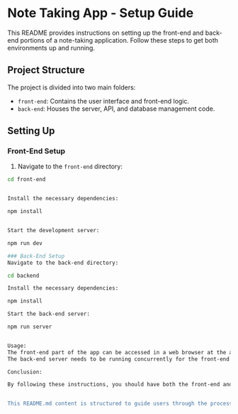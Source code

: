 # Note Taking App - Setup Guide

This README provides instructions on setting up the front-end and back-end portions of a note-taking application. Follow these steps to get both environments up and running.

## Project Structure

The project is divided into two main folders:

- `front-end`: Contains the user interface and front-end logic.
- `back-end`: Houses the server, API, and database management code.

## Setting Up

### Front-End Setup

1. Navigate to the `front-end` directory:

```bash
cd front-end


Install the necessary dependencies:

npm install


Start the development server:

npm run dev

### Back-End Setup
Navigate to the back-end directory:

cd backend

Install the necessary dependencies:

npm install

Start the back-end server:

npm run server


Usage:
The front-end part of the app can be accessed in a web browser at the address provided by the development server output.
The back-end server needs to be running concurrently for the front-end to interact with the API and database effectively.

Conclusion:

By following these instructions, you should have both the front-end and back-end of the note-taking app running locally on your machine. This setup allows for development and testing of the application's functionality.


This README.md content is structured to guide users through the process of setting up both the front-end and back-end environments of a note-taking application, detailing each step in a clear and concise manner.



